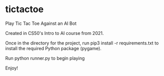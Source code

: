 # tictactoe
Play Tic Tac Toe Against an AI Bot

Created in CS50's Intro to AI course from 2021. 

Once in the directory for the project, run pip3 install -r requirements.txt to install the required Python package (pygame). 

Run python runner.py to begin playing

Enjoy! 
